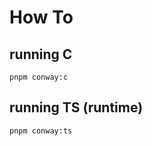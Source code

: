 # How To

## running C

```shell
pnpm conway:c
```

## running TS (runtime)

```shell
pnpm conway:ts
```
